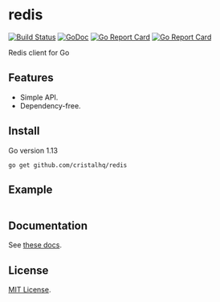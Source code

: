# redis

[![Build Status][travis-img]][travis-url]
[![GoDoc][doc-img]][doc-url]
[![Go Report Card][reportcard-img]][reportcard-url]
[![Go Report Card][coverage-img]][coverage-url]

Redis client for Go

## Features

* Simple API.
* Dependency-free.

## Install

Go version 1.13

```
go get github.com/cristalhq/redis
```

## Example

```go
```

## Documentation

See [these docs](https://godoc.org/github.com/cristalhq/redis).

## License

[MIT License](LICENSE).

[travis-img]: https://travis-ci.org/cristalhq/redis.svg?branch=master
[travis-url]: https://travis-ci.org/cristalhq/redis
[doc-img]: https://godoc.org/github.com/cristalhq/redis?status.svg
[doc-url]: https://godoc.org/github.com/cristalhq/redis
[reportcard-img]: https://goreportcard.com/badge/cristalhq/redis
[reportcard-url]: https://goreportcard.com/report/cristalhq/redis
[coverage-img]: https://coveralls.io/repos/github/cristalhq/redis/badge.svg?branch=master
[coverage-url]: https://coveralls.io/github/cristalhq/redis?branch=master